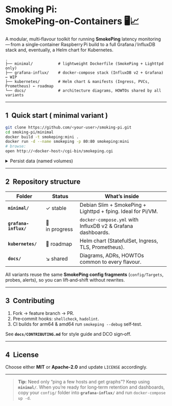 # Smoking Pi: SmokePing‑on‑Containers 🖥️📈

A modular, multi‑flavour toolkit for running **SmokePing** latency monitoring — from a single‑container Raspberry Pi build to a full Grafana / InfluxDB stack and, eventually, a Helm chart for Kubernetes.

```text
.
├── minimal/           # lightweight Dockerfile (SmokePing + Lighttpd only)
├── grafana-influx/    # docker‑compose stack (InfluxDB v2 + Grafana)  ← WIP
├── kubernetes/        # Helm chart & manifests (Ingress, PVCs, Prometheus) ← roadmap
└── docs/              # architecture diagrams, HOWTOs shared by all variants
```

---

## 1  Quick start ( minimal variant )

```bash
git clone https://github.com/<your‑user>/smoking‑pi.git
cd smoking‑pi/minimal
docker build -t smokeping:mini .
docker run -d --name smokeping -p 80:80 smokeping:mini
# browse:
open http://<docker‑host>/cgi-bin/smokeping.cgi
```

<details>
<summary>Persist data (named volumes)</summary>

```bash
docker volume create smokeping_rrd
docker volume create smokeping_cache

docker run -d --name smokeping \
  -v smokeping_rrd:/var/lib/smokeping \
  -v smokeping_cache:/var/cache/smokeping \
  -p 80:80 smokeping:mini
```

</details>

---

## 2  Repository structure

| Folder                | Status         | What’s inside                                                |
| --------------------- | -------------- | ------------------------------------------------------------ |
| **`minimal/`**        | ✓ stable       | Debian Slim + SmokePing + Lighttpd + fping. Ideal for Pi/VM. |
| **`grafana-influx/`** | 🚧 in progress | `docker‑compose.yml` with InfluxDB v2 & Grafana dashboards.  |
| **`kubernetes/`**     | 📝 roadmap     | Helm chart (StatefulSet, Ingress, TLS, Prometheus).          |
| **`docs/`**           | ↘ shared       | Diagrams, ADRs, HOWTOs common to every flavour.              |

All variants reuse the same **SmokePing config fragments** (`config/Targets`, probes, alerts), so you can lift‑and‑shift without rewrites.


---

## 3  Contributing

1. Fork → feature branch → PR.
2. Pre‑commit hooks: `shellcheck`, `hadolint`.
3. CI builds for arm64 & amd64 run `smokeping --debug` self‑test.

See **`docs/CONTRIBUTING.md`** for style guide and DCO sign‑off.

---

## 4  License

Choose either **MIT** or **Apache‑2.0** and update `LICENSE` accordingly.

---

> **Tip:** Need only “ping a few hosts and get graphs”? Keep using **`minimal/`**. When you’re ready for long‑term retention and dashboards, copy your `config/` folder into **`grafana‑influx/`** and run `docker‑compose up ‑d`.
